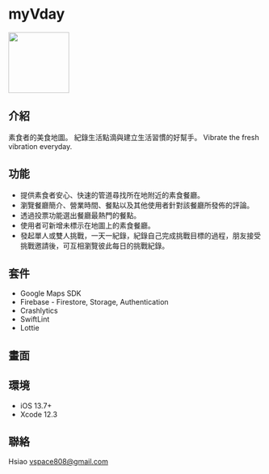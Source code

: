 # myVday

[<img src="https://raw.githubusercontent.com/Volorf/Badges/master/App%20Store/App%20Store%20Badge.png" width=120/>](https://apps.apple.com/tw/app/myvday/id1546694691?l=en "myVday")

## 介紹
素食者的美食地圖。
紀錄生活點滴與建立生活習慣的好幫手。
Vibrate the fresh vibration everyday.


## 功能
- 提供素食者安心、快速的管道尋找所在地附近的素食餐廳。
- 瀏覽餐廳簡介、營業時間、餐點以及其他使用者針對該餐廳所發佈的評論。
- 透過投票功能選出餐廳最熱門的餐點。
- 使用者可新增未標示在地圖上的素食餐廳。
- 發起單人或雙人挑戰，一天一紀錄，紀錄自己完成挑戰目標的過程，朋友接受挑戰邀請後，可互相瀏覽彼此每日的挑戰紀錄。 


## 套件
- Google Maps SDK
- Firebase - Firestore, Storage, Authentication
- Crashlytics
- SwiftLint
- Lottie 


## 畫面



## 環境
- iOS 13.7+
- Xcode 12.3 


## 聯絡
Hsiao vspace808@gmail.com

